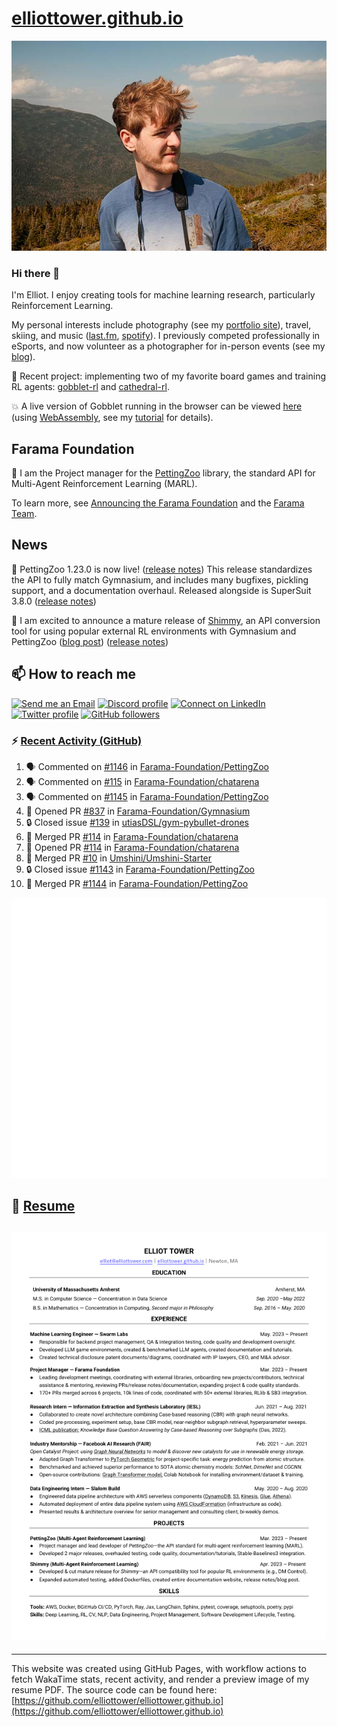 # [elliottower.github.io](https://github.com/elliottower/elliottower.github.io)

[![A wild Elliot on Mt Washington](https://raw.githubusercontent.com/elliottower/elliottower.github.io/main/src/jpg/DSCF7539-600px.jpg?raw=true)](https://raw.githubusercontent.com/elliottower/elliottower.github.io/main/src/jpg/DSCF7539.jpg?raw=true)

### Hi there 👋

I'm Elliot. I enjoy creating tools for machine learning research, particularly Reinforcement Learning.

My personal interests include photography (see my [portfolio site](https://www.elliottower.com/)), travel, skiing, and music ([last.fm](https://www.last.fm/user/ajsdlfkwer), [spotify](https://open.spotify.com/user/12132818380)). I previously competed professionally in eSports, and now volunteer as a photographer for in-person events (see my [blog](https://www.elliottower.com/stories/?category=events)).

🤖 Recent project: implementing two of my favorite board games and training RL agents: [gobblet-rl](https://github.com/elliottower/gobblet-rl) and [cathedral-rl](https://github.com/elliottower/cathedral-rl). 

💥 A live version of Gobblet running in the browser can be viewed [here](https://elliottower.github.io/gobblet-rl/) (using [WebAssembly](https://webassembly.org/), see my [tutorial](https://github.com/elliottower/gobblet-rl/blob/main/tutorials/WebAssembly/web_assembly.md) for details).

## Farama Foundation

🚀 I am the Project manager for the [PettingZoo](https://github.com/Farama-Foundation/PettingZoo) library, the standard API for Multi-Agent Reinforcement Learning (MARL). 

To learn more, see [Announcing the Farama Foundation](https://farama.org/Announcing-The-Farama-Foundation) and the [Farama Team](https://farama.org/team).

## News

🎉 PettingZoo 1.23.0 is now live! ([release notes](https://github.com/Farama-Foundation/PettingZoo/releases/tag/1.23.0)) This release standardizes the API to fully match Gymnasium, and includes many bugfixes, pickling support, and a documentation overhaul. Released alongside is SuperSuit 3.8.0 ([release notes](https://github.com/Farama-Foundation/SuperSuit/releases/tag/3.8.0)) 

<!-- ![GitHub Release Date](https://img.shields.io/github/release-date/Farama-Foundation/PettingZoo) -->

🎉 I am excited to announce a mature release of [Shimmy](https://github.com/Farama-Foundation/Shimmy), an API conversion tool for using popular external RL environments with Gymnasium and PettingZoo ([blog post](https://farama.org/Announcing-Shimmy)) ([release notes](https://github.com/Farama-Foundation/Shimmy/releases/tag/v1.0.0)) 

## 📫 How to reach me

 [![Send me an Email](https://img.shields.io/badge/email-elliot%40elliottower.com-blue)](mailto:elliot@elliottower.com)
 [![Discord profile](https://img.shields.io/badge/Discord-7289DA?style=flat&logo=discord&logoColor=white)](https://discord.com/users/83091537923145728)
 [![Connect on LinkedIn](https://img.shields.io/badge/--linkedin?label=LinkedIn&logo=LinkedIn&style=social)](https://www.linkedin.com/in/elliot-tower)
 [![Twitter profile](https://img.shields.io/twitter/follow/elliottower?style=social)](https://twitter.com/ElliotTower/)
 [![GitHub followers](https://img.shields.io/github/followers/elliottower?style=social)](https://github.com/elliottower/)

### ⚡ [Recent Activity (GitHub)](https://github.com/elliottower)

<!--START_SECTION:activity-->
1. 🗣 Commented on [#1146](https://github.com/Farama-Foundation/PettingZoo/issues/1146#issuecomment-1862889480) in [Farama-Foundation/PettingZoo](https://github.com/Farama-Foundation/PettingZoo)
2. 🗣 Commented on [#115](https://github.com/Farama-Foundation/chatarena/pull/115#issuecomment-1858037257) in [Farama-Foundation/chatarena](https://github.com/Farama-Foundation/chatarena)
3. 🗣 Commented on [#1145](https://github.com/Farama-Foundation/PettingZoo/issues/1145#issuecomment-1851061729) in [Farama-Foundation/PettingZoo](https://github.com/Farama-Foundation/PettingZoo)
4. 💪 Opened PR [#837](https://github.com/Farama-Foundation/Gymnasium/pull/837) in [Farama-Foundation/Gymnasium](https://github.com/Farama-Foundation/Gymnasium)
5. 🔒 Closed issue [#139](https://github.com/utiasDSL/gym-pybullet-drones/issues/139) in [utiasDSL/gym-pybullet-drones](https://github.com/utiasDSL/gym-pybullet-drones)
6. 🎉 Merged PR [#114](https://github.com/Farama-Foundation/chatarena/pull/114) in [Farama-Foundation/chatarena](https://github.com/Farama-Foundation/chatarena)
7. 💪 Opened PR [#114](https://github.com/Farama-Foundation/chatarena/pull/114) in [Farama-Foundation/chatarena](https://github.com/Farama-Foundation/chatarena)
8. 🎉 Merged PR [#10](https://github.com/Umshini/Umshini-Starter/pull/10) in [Umshini/Umshini-Starter](https://github.com/Umshini/Umshini-Starter)
9. 🔒 Closed issue [#1143](https://github.com/Farama-Foundation/PettingZoo/issues/1143) in [Farama-Foundation/PettingZoo](https://github.com/Farama-Foundation/PettingZoo)
10. 🎉 Merged PR [#1144](https://github.com/Farama-Foundation/PettingZoo/pull/1144) in [Farama-Foundation/PettingZoo](https://github.com/Farama-Foundation/PettingZoo)
<!--END_SECTION:activity-->


<picture>
  <a href="https://metrics.lecoq.io/insights?user=elliottower">
   <img src="/github-metrics.svg" alt="Metrics">
  </a>
</picture>

## 📄 [Resume](https://elliottower.github.io/src/pdf/resume.pdf)

<!-- PDF-TO-MARKDOWN:START -->
![Page 1](src/png/page1.png "Page 1")
---
<!-- PDF-TO-MARKDOWN:END -->

----

This website was created using GitHub Pages, with workflow actions to fetch WakaTime stats, recent activity, and render a preview image of my resume PDF. The source code can be found here: [https://github.com/elliottower/elliottower.github.io](https://github.com/elliottower/elliottower.github.io)
